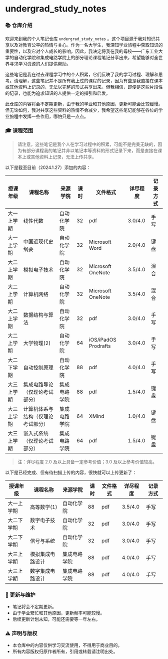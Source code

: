 # undergrad_study_notes

### 📚 仓库介绍

欢迎来到我的个人笔记仓库 `undergrad_study_notes` 。这个项目源于我对知识共享以及对教育公平的热情与关心。作为一名大学生，我深知学业旅程中获取知识的重要性，以及它对个人成长的影响。因此，我决定将我在我的母校——广东工业大学的自动化学院和集成电路学院上的部分理论课程笔记分享出来，希望能够对全世界寻求学习资源的人们提供帮助。

这些笔记是我在过去课程学习中的个人积累，它们反映了我的学习过程、理解和思考。请理解，这些笔记并不是所有我上过的课程的记录，因为有些是我直接在课本或其他资料上记录的，无法以完整的形式共享出来。但我相信，即便是这些片段性的记录，也能为追求知识的人提供一定的指引和启发。

此仓库的内容将会不定期更新，由于我的学业和其他原因，更新可能会比较缓慢。但无论如何，我对共享这些资料的热情不会减少，我希望这些笔记能够在各位的学业旅程中发挥一些作用，哪怕只是一点点。

### 🎓 课程范围

> 请注意，这些笔记是我个人在学习过程中的积累，可能不是完美无缺的，因为有部分课程我的笔记并非以笔记本等资料的形式记录下来，而是直接在课本上或其他资料上记录，无法上传共享。

以下是截至目前（2024.1.27）添加的内容：

| 授课年级  | 课程名称              | 来源学院   | 课时  | 文件格式                 | 详尽程度    | 记录方式 |
| ----- | ----------------- | ------ | --- | -------------------- | ------- | ---- |
| 大一上学期 | 线性代数              | 自动化学院  | 32  | pdf                  | 3.0/4.0 | 手写   |
| 大一上学期 | 中国近现代史纲要          | 自动化学院  | 32  | Microsoft Word       | 2.0/4.0 | 键盘   |
| 大二上学期 | 模拟电子技术            | 自动化学院  | 32  | Microsoft OneNote    | 3.5/4.0 | 混合   |
| 大二上学期 | 计算机网络             | 自动化学院  | 32  | Microsoft OneNote    | 3.5/4.0 | 混合   |
| 大二上学期 | 数据结构与算法           | 自动化学院  | 32  | pdf                  | 3.0/4.0 | 手写   |
| 大二上学期 | 大学物理(2)           | 自动化学院  | 64  | iOS/iPadOS Prodrafts | 3.0/4.0 | 手写   |
| 大二下学期 | 自动控制原理            | 自动化学院  | 88  | pdf                  | 4.0/4.0 | 手写   |
| 大三上学期 | 集成电路导论（仅理论考试部分）   | 集成电路学院 | 88  | pdf                  | 1.5/4.0 | 键盘   |
| 大三上学期 | 计算机体系与结构（仅理论考试部分） | 集成电路学院 | 64  | XMind                | 1.0/4.0 | 键盘   |
| 大三上学期 | 嵌入式系统（仅理论考试部分）    | 集成电路学院 | 64  | pdf                  | 1.5/4.0 | 键盘   |
> 注：详尽程度 2.0 及以上具备一定参考价值；3.0 及以上参考价值较高。

以下是已经完成、但有待扫描上传的内容，很快就可以上传更新了：

| 授课年级  | 课程名称     | 来源学院   | 课时  | 文件格式 | 详尽程度    | 记录方式 |
| ----- | -------- | ------ | --- | ---- | ------- | ---- |
| 大一上学期 | 高等数学(1)  | 自动化学院  | 88  | pdf  | 3.5/4.0 | 手写   |
| 大二下学期 | 数字电子技术   | 自动化学院  | 32  | pdf  | 3.0/4.0 | 手写   |
| 大二下学期 | 信号与系统    | 自动化学院  | 32  | pdf  | 3.0/4.0 | 手写   |
| 大三上学期 | 模拟集成电路设计 | 集成电路学院 | 88  | pdf  | 4.0/4.0 | 手写   |
| 大三上学期 | 数字集成电路设计 | 集成电路学院 | 88  | pdf  | 4.0/4.0 | 手写   |

### 🔄 更新与维护

- 笔记将会不定期更新。
- 由于学业繁忙和其他原因，更新频率可能较慢。
- 后续更新计划未知，可能还需要等一年左右。

### ⚠️ 声明与版权

- 本仓库中的内容仅供学习交流使用，不得用于商业目的。
- 所有内容版权归原作者所有，引用或转载请注明出处。
